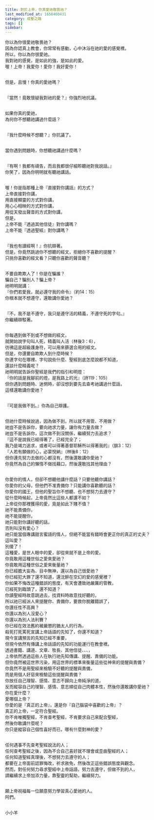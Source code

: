 ```yaml
---
title: 對於上帝，你真愛祂敬畏祂？
last_modified_at: 1658460431
category: 成聖之路
tags: []
sidebar: 
---
```


<p>你以為你很愛祂敬畏祂？<br/>
因為你認真上教會，你常常有感動，心中沐浴在祂的愛的感覺裡。<br/>
所以，你以為你很愛祂。<br/>
我對祂的感覺，是如此的強，是如此的愛。<br/>
喔！上帝！我愛你！愛你！我好愛你！</p>
<p><br/>
但是，且慢！你真的愛祂嗎？</p>
<p><br/>
『當然！竟敢懷疑我對祂的愛？』你強烈地抗議。</p>
<p><br/>
如果你真的愛祂，<br/>
為何你不想聽祂講過什麼話？</p>
<p><br/>
『我什麼時候不想聽？』你抗議了。</p>
<p><br/>
當你遇到問題時，你想聽祂講過什麼嗎？</p>
<p><br/>
『有啊！我都有禱告，而且我都很仔細聆聽祂對我說話。』<br/>
你笑了，因為你明明就有聽祂講話。</p>
<p><br/>
喔！你是指那種上帝『直接對你講話』的方式？<br/>
上帝直接對你講，<br/>
用直接顯靈的方式對你講，<br/>
用心心相映的方式對你講，<br/>
用從天發出聲音的方式對你講，<br/>
但是，<br/>
上帝不能『透過其他信徒』對你講嗎？<br/>
上帝不能『透過聖經』對你講嗎？</p>
<p><br/>
『我也有讀經啊！』你抗辯著。<br/>
但是，你竟然跳過你不想聽的經文，拒絕你不喜歡的提醒？<br/>
只挑你喜歡的經文看？只聽你喜歡的聲音聽？</p>
<p><br/>
不要自欺欺人了！你是在騙誰？<br/>
騙自己？騙別人？騙上帝？<br/>
祂明明就講：<br/>
『你們若愛我，就必遵守我的命令』（約14：15）<br/>
你根本就不想遵守，還敢講你愛祂？</p>
<p><br/>
『不，我不是不遵守，我只是遵守活的精義，不遵守死的字句。』<br/>
你繼續辯駁著。</p>
<p><br/>
你每遇到做不到或不想做的經文，<br/>
就開始說字句叫人死，精義叫人活（林後3：6），<br/>
彷彿這是超級護身符，可以用來篩選合用的經文。<br/>
但是，你還要自欺欺人到什麼時候？<br/>
你連字句在哪裡、字句說些什麼、聖經到底怎麼說都不知道，<br/>
還談什麼精義呢？<br/>
祂明明就告訴你聖經是我們的指引和明燈：<br/>
『你的話是我腳前的燈，是我路上的光』（詩119：105）<br/>
但你遇到問題時、迷惘時，卻沒想到要先去查考祂講過什麼話，<br/>
這樣還敢講你愛祂？</p>
<p><br/>
『可是我做不到。』你為自己辯護。</p>
<p><br/>
但祂什麼時候說過，因為做不到，所以就不用管、不用做？<br/>
祂豈不是告訴你，要向祂求力量，讓你有力量去做？<br/>
祂豈不是告訴你，這次做不到沒關係，繼續努力去追求？<br/>
『這不是說我已經得著了，已經完全了；<br/>
我乃是竭力追求，或者可以得著基督耶穌所以得著我的』（腓3：12）<br/>
『人若有願做的心，必蒙悅納』（林後8：12）<br/>
但你連先努力去做的心都沒有，然後還敢講你愛祂？<br/>
你竟然為自己的懶惰不做找藉口，然後還敢找其他理由？</p>
<p><br/>
你愛你的情人，但卻不想聽他講什麼話？只要他聽你講話？<br/>
你愛你的父母，但他們不准責備你？只能講你喜歡聽的話？<br/>
你愛你的國王，但他的聖旨你不想聽、也不想努力去遵守？<br/>
從什麼時候起，上帝竟然比這些人都還不如？<br/>
上帝從你那裡獲得的愛，竟是如此下賤不值？<br/>
祂不能責備你，<br/>
祂不能提醒你，<br/>
祂只能對你講好聽的話，<br/>
否則叫沒有愛心？<br/>
祂只能當個專講甜言蜜語的情人，但絕不能當有錯時會更正你的真正的丈夫？<br/>
這叫愛？<br/>
別傻了！<br/>
這種愛，是世人眼中的愛，卻從來就不是上帝的愛。<br/>
你竟敢用這種世俗之愛來愛祂？<br/>
你竟敢用這種世俗之愛來衡量祂？<br/>
你已經膽大妄為、目中無神，還以為自己很愛祂？<br/>
你已經犯大罪了還不知道，還沈醉在空幻的愛的感覺裡？<br/>
你如果不悔改這種錯誤的態度，有天會遭致祂嚴厲的管教，<br/>
已經死到臨頭了，還不知道？<br/>
你讀聖經時故意跳過去，找資料時故意找好聽的，<br/>
所以祂已經派人來提醒你、責備你，要救你脫離錯誤了，<br/>
你還任性不高興？<br/>
你還以為別人沒愛心？<br/>
你還以為別人法利賽？<br/>
你已經在效法舊約被嚴懲的猶太人的行為，<br/>
殺死打死罵死宣講上帝話語的先知了，你還不知道？<br/>
現今宣講預言的先知已經不重要，<br/>
但現今依然有傳講上帝話語的先知的功能運行在教會裡。<br/>
透過書籍、講道、文章、牧長、其他信徒、、、，<br/>
上帝依然透過這些人在執行祂先知傳講、提醒、責備的功能。<br/>
但你竟然被這世界污染，用這世界的標準來衡量這些從神來的提醒與責備？<br/>
你竟然不是用聖經來檢驗不好聽的提醒與責備，<br/>
而是用個人好惡來檢驗這些提醒與責備？<br/>
你放任自己理智、感情、意志不歸向上帝純淨的道，<br/>
反而縱容自己的理智、感情、意志順從自己肉體本性，然後你還敢講你愛祂？<br/>
你在愛什麼？<br/>
愛哪個上帝？<br/>
你愛的是『真正的上帝』，還是你『自己腦袋中喜歡的上帝』？<br/>
真正的上帝，一定符合聖經。<br/>
你不肯唯獨聖經，不肯查考聖經，不肯要求自己來配合聖經，<br/>
然後你敢講什麼呢？<br/>
你只是縱容自己個性喜好而已，哪有什麼對神的愛？</p>
<p><br/>
任何遇事不先查考聖經說法的人；<br/>
任何查考聖經之後，因為不合自己喜好就不理會或歪曲聖經的人；<br/>
任何知道聖經真理後，不想努力去遵守的人；<br/>
都要在上帝面前認罪悔改，祈求赦免，然後改正這些錯誤態度與觀念。<br/>
然而，對任何努力尋求聖經中上帝話語，努力去遵守，但做不到的人，<br/>
請繼續求上帝加添力量，靠聖靈的幫助，繼續努力。</p>
<p><br/>
願上帝祝福每一位願意努力學習真心愛祂的人。<br/>
阿們。</p>
<p><br/>
小小羊</p>
<p> </p>
